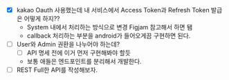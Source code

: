 - [x] kakao Oauth 사용했는데 내 서비스에서 Access Token과 Refresh Token 발급은 어떻게 하지??
	- System 내에서 처리하는 방식으로 변경 Figjam 참고해서 하면 됌
	- callback 처리하는 부분을 android가 들어오게끔 구현하면 된다.
- [ ] User와 Admin 권환을 나누어야 하는데?
	- [ ] API 명세 전에 이거 먼저 구현해봐야 할듯
	-  보통 애들은 엔드포인트를 분리해서 개발한다.
- [ ] REST Full한 API를 작성해보자.